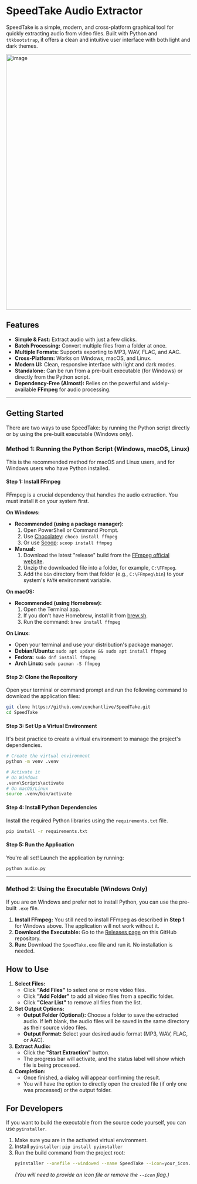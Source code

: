 # SpeedTake Audio Extractor

SpeedTake is a simple, modern, and cross-platform graphical tool for quickly extracting audio from video files. Built with Python and `ttkbootstrap`, it offers a clean and intuitive user interface with both light and dark themes.

<img width="702" height="694" alt="image" src="https://github.com/user-attachments/assets/bed63019-ac99-4b0f-a5bc-489654f5ee28" />
 <!-- Replace with an actual screenshot URL -->

## Features

- **Simple & Fast:** Extract audio with just a few clicks.
- **Batch Processing:** Convert multiple files from a folder at once.
- **Multiple Formats:** Supports exporting to MP3, WAV, FLAC, and AAC.
- **Cross-Platform:** Works on Windows, macOS, and Linux.
- **Modern UI:** Clean, responsive interface with light and dark modes.
- **Standalone:** Can be run from a pre-built executable (for Windows) or directly from the Python script.
- **Dependency-Free (Almost):** Relies on the powerful and widely-available **FFmpeg** for audio processing.

---

## Getting Started

There are two ways to use SpeedTake: by running the Python script directly or by using the pre-built executable (Windows only).

### Method 1: Running the Python Script (Windows, macOS, Linux)

This is the recommended method for macOS and Linux users, and for Windows users who have Python installed.

#### **Step 1: Install FFmpeg**

FFmpeg is a crucial dependency that handles the audio extraction. You must install it on your system first.

**On Windows:**
- **Recommended (using a package manager):**
  1. Open PowerShell or Command Prompt.
  2. Use [Chocolatey](https://chocolatey.org/install): `choco install ffmpeg`
  3. Or use [Scoop](https://scoop.sh/): `scoop install ffmpeg`
- **Manual:**
  1. Download the latest "release" build from the [FFmpeg official website](https://ffmpeg.org/download.html).
  2. Unzip the downloaded file into a folder, for example, `C:\FFmpeg`.
  3. Add the `bin` directory from that folder (e.g., `C:\FFmpeg\bin`) to your system's `PATH` environment variable.

**On macOS:**
- **Recommended (using Homebrew):**
  1. Open the Terminal app.
  2. If you don't have Homebrew, install it from [brew.sh](https://brew.sh/).
  3. Run the command: `brew install ffmpeg`

**On Linux:**
- Open your terminal and use your distribution's package manager.
- **Debian/Ubuntu:** `sudo apt update && sudo apt install ffmpeg`
- **Fedora:** `sudo dnf install ffmpeg`
- **Arch Linux:** `sudo pacman -S ffmpeg`

#### **Step 2: Clone the Repository**

Open your terminal or command prompt and run the following command to download the application files:
```bash
git clone https://github.com/zenchantlive/SpeedTake.git
cd SpeedTake
```

#### **Step 3: Set Up a Virtual Environment**

It's best practice to create a virtual environment to manage the project's dependencies.

```bash
# Create the virtual environment
python -m venv .venv

# Activate it
# On Windows
.venv\Scripts\activate
# On macOS/Linux
source .venv/bin/activate
```

#### **Step 4: Install Python Dependencies**

Install the required Python libraries using the `requirements.txt` file.

```bash
pip install -r requirements.txt
```

#### **Step 5: Run the Application**

You're all set! Launch the application by running:
```bash
python audio.py
```

---

### Method 2: Using the Executable (Windows Only)

If you are on Windows and prefer not to install Python, you can use the pre-built `.exe` file.

1.  **Install FFmpeg:** You still need to install FFmpeg as described in **Step 1** for Windows above. The application will not work without it.
2.  **Download the Executable:** Go to the [Releases page](https://github.com/zenchantlive/SpeedTake/releases) on this GitHub repository.
3.  **Run:** Download the `SpeedTake.exe` file and run it. No installation is needed.

## How to Use

1.  **Select Files:**
    - Click **"Add Files"** to select one or more video files.
    - Click **"Add Folder"** to add all video files from a specific folder.
    - Click **"Clear List"** to remove all files from the list.
2.  **Set Output Options:**
    - **Output Folder (Optional):** Choose a folder to save the extracted audio. If left blank, the audio files will be saved in the same directory as their source video files.
    - **Output Format:** Select your desired audio format (MP3, WAV, FLAC, or AAC).
3.  **Extract Audio:**
    - Click the **"Start Extraction"** button.
    - The progress bar will activate, and the status label will show which file is being processed.
4.  **Completion:**
    - Once finished, a dialog will appear confirming the result.
    - You will have the option to directly open the created file (if only one was processed) or the output folder.

## For Developers

If you want to build the executable from the source code yourself, you can use `pyinstaller`.

1.  Make sure you are in the activated virtual environment.
2.  Install `pyinstaller`: `pip install pyinstaller`
3.  Run the build command from the project root:
    ```bash
    pyinstaller --onefile --windowed --name SpeedTake --icon=your_icon.ico audio.py
    ```
    *(You will need to provide an icon file or remove the `--icon` flag.)*
